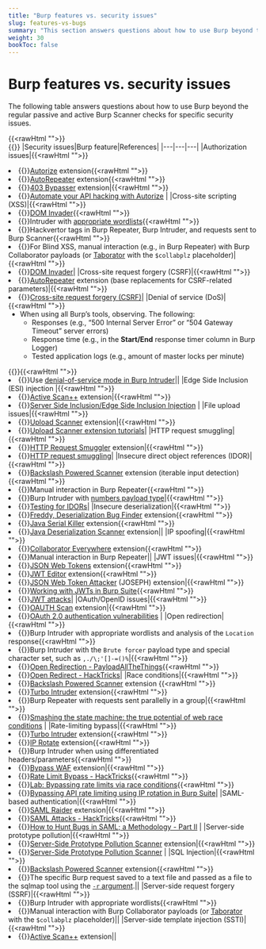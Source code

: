 ```yaml
---
title: "Burp features vs. security issues"
slug: features-vs-bugs
summary: "This section answers questions about how to use Burp beyond the regular passive and active Burp Scanner checks for specific security issues"
weight: 30
bookToc: false
---
```


# Burp features vs. security issues

The following table answers questions about how to use Burp beyond the regular passive and active Burp Scanner checks
for specific security issues.
<!-- markdownlint-disable no-inline-html line-length-->
{{<rawHtml "">}}<br>{{</rawHtml>}}
|Security issues|Burp feature|References|
|---|---|---|
|Authorization issues|{{<rawHtml "">}}<li>{{</rawHtml>}}[Autorize](https://portswigger.net/bappstore/f9bbac8c4acf4aefa4d7dc92a991af2f) extension{{<rawHtml "">}}<li>{{</rawHtml>}}[AutoRepeater](https://portswigger.net/bappstore/f89f2837c22c4ab4b772f31522647ed8) extension{{<rawHtml "">}}<li>{{</rawHtml>}}[403 Bypasser](https://portswigger.net/bappstore/444407b96d9c4de0adb7aed89e826122) extension|{{<rawHtml "">}}<li>{{</rawHtml>}}[Automate your API hacking with Autorize](https://danaepp.com/automate-your-api-hacking-with-autorize) |
|Cross-site scripting (XSS)|{{<rawHtml "">}}<li>{{</rawHtml>}}[DOM Invader](https://portswigger.net/burp/documentation/desktop/tools/dom-invader){{<rawHtml "">}}<li>{{</rawHtml>}}Intruder with [appropriate wordlists](https://github.com/swisskyrepo/PayloadsAllTheThings/tree/master/XSS%20Injection/Intruders){{<rawHtml "">}}<li>{{</rawHtml>}}Hackvertor tags in Burp Repeater, Burp Intruder, and requests sent to Burp Scanner{{<rawHtml "">}}<li>{{</rawHtml>}}For Blind XSS, manual interaction (e.g., in Burp Repeater) with Burp Collaborator payloads (or [Taborator](https://portswigger.net/bappstore/c9c37e424a744aa08866652f63ee9e0f) with the `$collabplz` placeholder)|{{<rawHtml "">}}<li>{{</rawHtml>}}[DOM Invader](https://portswigger.net/burp/documentation/desktop/tools/dom-invader)|
|Cross-site request forgery (CSRF)|{{<rawHtml "">}}<li>{{</rawHtml>}}[AutoRepeater](https://portswigger.net/bappstore/f89f2837c22c4ab4b772f31522647ed8) extension (base replacements for CSRF-related parameters)|{{<rawHtml "">}}<li>{{</rawHtml>}}[Cross-site request forgery (CSRF)](https://portswigger.net/web-security/csrf)|
|Denial of service (DoS)|{{<rawHtml "">}}<ul>  <li>When using all Burp’s tools, observing. The following:    <ul>      <li>Responses (e.g., “500 Internal Server Error” or “504 Gateway Timeout” server errors)</li>      <li>Response time (e.g., in the <b>Start/End</b> response timer column in Burp Logger)</li>      <li>Tested application logs (e.g., amount of master locks per minute)</li>    </ul>  </li></ul>{{</rawHtml>}}{{<rawHtml "">}}<li>{{</rawHtml>}}Use [denial-of-service mode in Burp Intruder](https://portswigger.net/burp/documentation/desktop/tools/intruder/configure-attack/settings#:~:text=Use%20denial%2Dof%2Dservice%20mode)||
|Edge Side Inclusion (ESI) injection |{{<rawHtml "">}}<li>{{</rawHtml>}}[Active Scan++](https://github.com/PortSwigger/active-scan-plus-plus/blob/c77beaf854ea94ad9c6166269a0ad48792adaf4b/activeScan%2B%2B.py#L587-L607) extension|{{<rawHtml "">}}<li>{{</rawHtml>}}[Server Side Inclusion/Edge Side Inclusion Injection](https://book.hacktricks.xyz/pentesting-web/server-side-inclusion-edge-side-inclusion-injection) |
|File upload issues|{{<rawHtml "">}}<li>{{</rawHtml>}}[Upload Scanner](https://portswigger.net/bappstore/b2244cbb6953442cb3c82fa0a0d908fa) extension|{{<rawHtml "">}}<li>{{</rawHtml>}}[Upload Scanner extension tutorials](https://portswigger.net/bappstore/b2244cbb6953442cb3c82fa0a0d908fa#:~:text=the%20file%20again-,Tutorials,-There%20are%20several)|
|HTTP request smuggling|{{<rawHtml "">}}<li>{{</rawHtml>}}[HTTP Request Smuggler](https://portswigger.net/bappstore/aaaa60ef945341e8a450217a54a11646) extension|{{<rawHtml "">}}<li>{{</rawHtml>}}[HTTP request smuggling](https://portswigger.net/web-security/request-smuggling)|
|Insecure direct object references (IDOR)|{{<rawHtml "">}}<li>{{</rawHtml>}}[Backslash Powered Scanner](https://portswigger.net/bappstore/9cff8c55432a45808432e26dbb2b41d8) extension (iterable input detection){{<rawHtml "">}}<li>{{</rawHtml>}}Manual interaction in Burp Repeater{{<rawHtml "">}}<li>{{</rawHtml>}}Burp Intruder with [numbers payload type](https://portswigger.net/burp/documentation/desktop/tools/intruder/configure-attack/payload-types#:~:text=each%20character%20block.-,Numbers,-This%20enables%20you)|{{<rawHtml "">}}<li>{{</rawHtml>}}[Testing for IDORs](https://portswigger.net/burp/documentation/desktop/testing-workflow/access-controls/testing-for-idors)|
|Insecure deserialization|{{<rawHtml "">}}<li>{{</rawHtml>}}[Freddy, Deserialization Bug Finder](https://portswigger.net/bappstore/ae1cce0c6d6c47528b4af35faebc3ab3) extension{{<rawHtml "">}}<li>{{</rawHtml>}}[Java Serial Killer](https://portswigger.net/bappstore/afd8c03376f3461b804f39efae38f222) extension{{<rawHtml "">}}<li>{{</rawHtml>}}[Java Deserialization Scanner](https://portswigger.net/bappstore/228336544ebe4e68824b5146dbbd93ae) extension||
|IP spoofing|{{<rawHtml "">}}<li>{{</rawHtml>}}[Collaborator Everywhere](https://portswigger.net/bappstore/2495f6fb364d48c3b6c984e226c02968) extension{{<rawHtml "">}}<li>{{</rawHtml>}}Manual interaction in Burp Repeater||
|JWT issues|{{<rawHtml "">}}<li>{{</rawHtml>}}[JSON Web Tokens](https://portswigger.net/bappstore/f923cbf91698420890354c1d8958fee6) extension{{<rawHtml "">}}<li>{{</rawHtml>}}[JWT Editor](https://portswigger.net/bappstore/26aaa5ded2f74beea19e2ed8345a93dd) extension{{<rawHtml "">}}<li>{{</rawHtml>}}[JSON Web Token Attacker](https://portswigger.net/bappstore/82d6c60490b540369d6d5d01822bdf61) (JOSEPH) extension|{{<rawHtml "">}}<li>{{</rawHtml>}}[Working with JWTs in Burp Suite](https://portswigger.net/burp/documentation/desktop/testing-workflow/session-management/jwts){{<rawHtml "">}}<li>{{</rawHtml>}}[JWT attacks](https://portswigger.net/web-security/jwt)|
|OAuth/OpenID issues|{{<rawHtml "">}}<li>{{</rawHtml>}}[OAUTH Scan](https://portswigger.net/bappstore/8ef2db1173e8432c8797831c2e730727) extension|{{<rawHtml "">}}<li>{{</rawHtml>}}[OAuth 2.0 authentication vulnerabilities](https://portswigger.net/web-security/oauth) |
|Open redirection|{{<rawHtml "">}}<li>{{</rawHtml>}}Burp Intruder with appropriate wordlists and analysis of the `Location` response{{<rawHtml "">}}<li>{{</rawHtml>}}Burp Intruder with the `Brute forcer` payload type and special character set, such as `,./\;'[]-=()%`|{{<rawHtml "">}}<li>{{</rawHtml>}}[Open Redirection - PayloadAllTheThings](https://github.com/swisskyrepo/PayloadsAllTheThings/tree/master/Open%20Redirect){{<rawHtml "">}}<li>{{</rawHtml>}}[Open Redirect - HackTricks](https://book.hacktricks.xyz/pentesting-web/open-redirect)|
|Race conditions|{{<rawHtml "">}}<li>{{</rawHtml>}}[Backslash Powered Scanner](https://portswigger.net/bappstore/9cff8c55432a45808432e26dbb2b41d8) extension {{<rawHtml "">}}<li>{{</rawHtml>}}[Turbo Intruder](https://portswigger.net/bappstore/9abaa233088242e8be252cd4ff534988) extension{{<rawHtml "">}}<li>{{</rawHtml>}}Burp Repeater with requests sent parallelly in a group|{{<rawHtml "">}}<li>{{</rawHtml>}}[Smashing the state machine: the true potential of web race conditions](https://portswigger.net/research/smashing-the-state-machine) |
|Rate-limiting bypass|{{<rawHtml "">}}<li>{{</rawHtml>}}[Turbo Intruder](https://portswigger.net/bappstore/9abaa233088242e8be252cd4ff534988) extension{{<rawHtml "">}}<li>{{</rawHtml>}}[IP Rotate](https://portswigger.net/bappstore/2eb2b1cb1cf34cc79cda36f0f9019874) extension{{<rawHtml "">}}<li>{{</rawHtml>}}Burp Intruder when using differentiated headers/parameters{{<rawHtml "">}}<li>{{</rawHtml>}}[Bypass WAF](https://portswigger.net/bappstore/ae2611da3bbc4687953a1f4ba6a4e04c) extension|{{<rawHtml "">}}<li>{{</rawHtml>}}[Rate Limit Bypass - HackTricks](https://book.hacktricks.xyz/pentesting-web/rate-limit-bypass){{<rawHtml "">}}<li>{{</rawHtml>}}[Lab: Bypassing rate limits via race conditions](https://portswigger.net/web-security/race-conditions/lab-race-conditions-bypassing-rate-limits){{<rawHtml "">}}<li>{{</rawHtml>}}[Bypassing API rate limiting using IP rotation in Burp Suite](https://danaepp.com/bypassing-api-rate-limiting-using-ip-rotation-in-burp-suite)|
|SAML-based authentication|{{<rawHtml "">}}<li>{{</rawHtml>}}[SAML Raider](https://portswigger.net/bappstore/c61cfa893bb14db4b01775554f7b802e) extension|{{<rawHtml "">}}<li>{{</rawHtml>}}[SAML Attacks - HackTricks](https://book.hacktricks.xyz/pentesting-web/saml-attacks){{<rawHtml "">}}<li>{{</rawHtml>}}[How to Hunt Bugs in SAML; a Methodology - Part II](https://epi052.gitlab.io/notes-to-self/blog/2019-03-13-how-to-test-saml-a-methodology-part-two/) |
|Server-side prototype pollution|{{<rawHtml "">}}<li>{{</rawHtml>}}[Server-Side Prototype Pollution Scanner](https://portswigger.net/bappstore/c1d4bd60626d4178a54d36ee802cf7e8) extension|{{<rawHtml "">}}<li>{{</rawHtml>}}[Server-Side Prototype Pollution Scanner](https://portswigger.net/blog/server-side-prototype-pollution-scanner) |
|SQL Injection|{{<rawHtml "">}}<li>{{</rawHtml>}}[Backslash Powered Scanner](https://portswigger.net/bappstore/9cff8c55432a45808432e26dbb2b41d8) extension{{<rawHtml "">}}<li>{{</rawHtml>}}The specific Burp request saved to a text file and passed as a file to the sqlmap tool using the [`-r` argument](https://github.com/sqlmapproject/sqlmap/wiki/Usage#:~:text=%2Dr%20REQUESTFILE%20%20%20%20%20%20Load%20HTTP%20request%20from%20a%20file).||
|Server-side request forgery (SSRF)|{{<rawHtml "">}}<li>{{</rawHtml>}}Burp Intruder with appropriate wordlists{{<rawHtml "">}}<li>{{</rawHtml>}}Manual interaction with Burp Collaborator payloads (or [Taborator](https://portswigger.net/bappstore/c9c37e424a744aa08866652f63ee9e0f) with the `$collabplz` placeholder)||
|Server-side template injection (SSTI)|{{<rawHtml "">}}<li>{{</rawHtml>}}[Active Scan++](https://portswigger.net/bappstore/3123d5b5f25c4128894d97ea1acc4976) extension||
